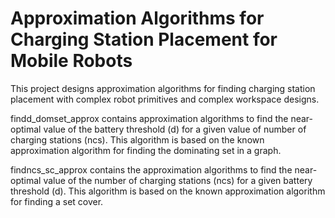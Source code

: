 # Approximation Algorithms for Charging Station Placement for Mobile Robots

This project designs approximation algorithms for finding charging station placement with complex robot primitives and complex workspace designs.

findd\_domset\_approx contains approximation algorithms to find the near-optimal value of the battery threshold (d) for a given value of number of charging stations (ncs). This algorithm is based on the known approximation algorithm for finding the dominating set in a graph.

findncs\_sc\_approx contains the approximation algorithms to find the near-optimal value of the number of charging stations (ncs) for a given battery threshold (d). This algorithm is based on the known approximation algorithm for finding a set cover.
